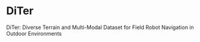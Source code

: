 # DiTer
DiTer: Diverse Terrain and Multi-Modal Dataset for Field Robot Navigation in Outdoor Environments
